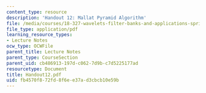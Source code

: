 ```yaml
---
content_type: resource
description: 'Handout 12: Mallat Pyramid Algorithm'
file: /media/courses/18-327-wavelets-filter-banks-and-applications-spring-2003/fb4570f872fd8f6ee37ad3cbcb10e59b_Handout12.pdf
file_type: application/pdf
learning_resource_types:
- Lecture Notes
ocw_type: OCWFile
parent_title: Lecture Notes
parent_type: CourseSection
parent_uid: cb486913-197d-c062-7d9b-c7d5225177ad
resourcetype: Document
title: Handout12.pdf
uid: fb4570f8-72fd-8f6e-e37a-d3cbcb10e59b
---
```

